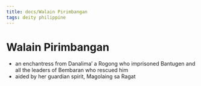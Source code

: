 ```yaml
---
title: docs/Walain Pirimbangan
tags: deity philippine
---
```


# Walain Pirimbangan
- an enchantress from Danalima’ a Rogong who imprisoned Bantugen and all the leaders of Bembaran who rescued him
- aided by her guardian spirit, Magolaing sa Ragat